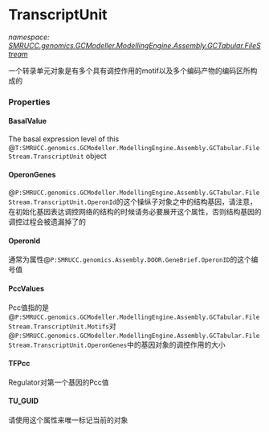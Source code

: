 ﻿# TranscriptUnit
_namespace: [SMRUCC.genomics.GCModeller.ModellingEngine.Assembly.GCTabular.FileStream](./index.md)_

一个转录单元对象是有多个具有调控作用的motif以及多个编码产物的编码区所构成的




### Properties

#### BasalValue
The basal expression level of this @``T:SMRUCC.genomics.GCModeller.ModellingEngine.Assembly.GCTabular.FileStream.TranscriptUnit`` object
#### OperonGenes
@``P:SMRUCC.genomics.GCModeller.ModellingEngine.Assembly.GCTabular.FileStream.TranscriptUnit.OperonId``的这个操纵子对象之中的结构基因，请注意，在初始化基因表达调控网络的结构的时候请务必要展开这个属性，否则结构基因的调控过程会被遗漏掉了的
#### OperonId
通常为属性@``P:SMRUCC.genomics.Assembly.DOOR.GeneBrief.OperonID``的这个编号值
#### PccValues
Pcc值指的是@``P:SMRUCC.genomics.GCModeller.ModellingEngine.Assembly.GCTabular.FileStream.TranscriptUnit.Motifs``对@``P:SMRUCC.genomics.GCModeller.ModellingEngine.Assembly.GCTabular.FileStream.TranscriptUnit.OperonGenes``中的基因对象的调控作用的大小
#### TFPcc
Regulator对第一个基因的Pcc值
#### TU_GUID
请使用这个属性来唯一标记当前的对象
